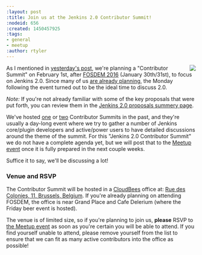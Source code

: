 ```yaml
---
:layout: post
:title: Join us at the Jenkins 2.0 Contributor Summit!
:nodeid: 656
:created: 1450457925
:tags:
- general
- meetup
:author: rtyler
---
```

<img src="https://agentdero.cachefly.net/continuousblog/images/fosdem-2013.png" align="right"/>

As I mentioned in [yesterday's post](/content/fosdem-2016-travel-grant-program), we're planning a "Contributor Summit" on February 1st, after [FOSDEM 2016](https://fosdem.org/2016) (January 30th/31st), to focus on Jenkins 2.0. Since many of us [are already planning](https://wiki.jenkins-ci.org/display/JENKINS/FOSDEM+2016), the Monday following the event turned out to be the ideal time to discuss 2.0.

*Note:* If you're not already familiar with some of the key proposals that were put forth, you can review them in the [Jenkins 2.0 proposals summery page](/content/jenkins-20-proposals).


We've hosted [one](http://www.meetup.com/jenkinsmeetup/events/203777932/) or [two](http://www.meetup.com/jenkinsmeetup/events/126595572/) Contributor Summits in the past, and they're usually a day-long event where we try to gather a number of Jenkins core/plugin developers and active/power users to have detailed discussions around the theme of the summit. For this "Jenkins 2.0 Contributor Summit" we do not have a complete agenda yet, but we will post that to the [Meetup event](http://www.meetup.com/jenkinsmeetup/events/227463345/) once it is fully prepared in the next couple weeks.

Suffice it to say, we'll be discussing a lot!


### Venue and RSVP

The Contributor Summit will be hosted in a [CloudBees](https://cloudbees.com) office at: [Rue des Colonies, 11, Brussels, Belgium](https://maps.google.com/maps?f=q&hl=en&q=Rue+des+Colonies%2C+11%2C+Belgium%2C+be). If you're already planning on attending FOSDEM, the office is near Grand Place and Cafe Delerium (where the Friday beer event is hosted).

The venue is of limited size, so if you're planning to join us, **please** RSVP to [the Meetup event](http://www.meetup.com/jenkinsmeetup/events/227463345/) as soon as you're certain you will be able to attend. If you find yourself unable to attend, please remove yourself from the list to ensure that we can fit as many active contributors into the office as possible!
